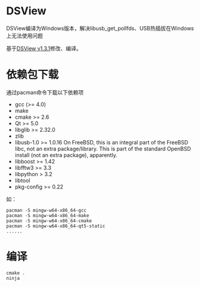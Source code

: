 # DSView
DSView编译为Windows版本，解决libusb_get_pollfds、USB热插拔在Windows上无法使用问题

基于[DSView v1.3.1](https://github.com/DreamSourceLab/DSView/tree/v1.3.1)修改、编译。 

# 依赖包下载  
通过pacman命令下载以下依赖项
 - gcc (>= 4.0)
 - make
 - cmake >= 2.6
 - Qt >= 5.0
 - libglib >= 2.32.0
 - zlib
 - libusb-1.0 >= 1.0.16
	On FreeBSD, this is an integral part of the FreeBSD libc, not an extra package/library.
	This is part of the standard OpenBSD install (not an extra package), apparently.
 - libboost >= 1.42
 - libfftw3 >= 3.3
 - libpython > 3.2
 - libtool
 - pkg-config >= 0.22
   
如：
```
pacman -S mingw-w64-x86_64-gcc
pacman -S mingw-w64-x86_64-make
pacman -S mingw-w64-x86_64-cmake
pacman -S mingw-w64-x86_64-qt5-static
......
```
   
# 编译
```
cmake .  
ninja  
```
